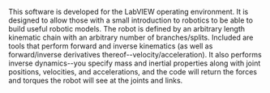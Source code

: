This software is developed for the LabVIEW operating environment.  It is designed to allow those with a small introduction to robotics to be able to build useful robotic models.  The robot is defined by an arbitrary length kinematic chain with an arbitrary number of branches/splits.  Included are tools that perform forward and inverse kinematics (as well as forward/inverse derivatives thereof--velocity/acceleration).  It also performs inverse dynamics--you specify mass and inertial properties along with joint positions, velocities, and accelerations, and the code will return the forces and torques the robot will see at the joints and links.